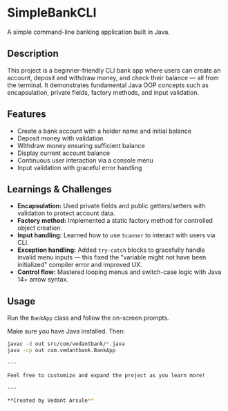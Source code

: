 # SimpleBankCLI

A simple command-line banking application built in Java.

## Description
This project is a beginner-friendly CLI bank app where users can create an account, deposit and withdraw money, and check their balance — all from the terminal. It demonstrates fundamental Java OOP concepts such as encapsulation, private fields, factory methods, and input validation.

## Features
- Create a bank account with a holder name and initial balance  
- Deposit money with validation  
- Withdraw money ensuring sufficient balance  
- Display current account balance  
- Continuous user interaction via a console menu  
- Input validation with graceful error handling  

## Learnings & Challenges
- **Encapsulation:** Used private fields and public getters/setters with validation to protect account data.  
- **Factory method:** Implemented a static factory method for controlled object creation.  
- **Input handling:** Learned how to use `Scanner` to interact with users via CLI.  
- **Exception handling:** Added `try-catch` blocks to gracefully handle invalid menu inputs — this fixed the "variable might not have been initialized" compiler error and improved UX.  
- **Control flow:** Mastered looping menus and switch-case logic with Java 14+ arrow syntax.  

## Usage
Run the `BankApp` class and follow the on-screen prompts.

Make sure you have Java installed. Then:

```bash
javac -d out src/com/vedantbank/*.java
java -cp out com.vedantbank.BankApp

---

Feel free to customize and expand the project as you learn more!

---

**Created by Vedant Arsule**  
